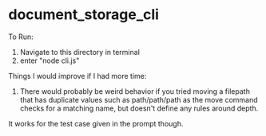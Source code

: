 # document_storage_cli

To Run:
1. Navigate to this directory in terminal
2. enter "node cli.js"

Things I would improve if I had more time:

1. There would probably be weird behavior if you tried moving a filepath that has duplicate values such as
path/path/path as the move command checks for a matching name, but doesn't define any rules around depth.

It works for the test case given in the prompt though.

